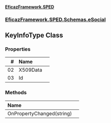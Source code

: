#### [EficazFramework.SPED](EficazFrameworkSPED.md 'EficazFramework SPED')
### [EficazFramework.SPED.Schemas.eSocial](EficazFramework.SPED.Schemas.eSocial.md 'EficazFramework.SPED.Schemas.eSocial')

## KeyInfoType Class
### Properties

| # | Name | |
| ---: | :--- | :--- |
| 02 | X509Data |  |
| 03 | Id |  |
### Methods

| Name | |
| :--- | :--- |
| OnPropertyChanged(string) |  |
